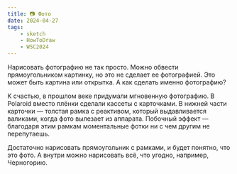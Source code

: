 ```yaml
---
title: 📷 Фото
date: 2024-04-27
tags:
    - sketch
    - HowToDraw
    - WSC2024
---
```


Нарисовать фотографию не так просто. Можно обвести прямоугольником картинку, но это не сделает ее фотографией. Это может быть картина или открытка. А как сделать именно фотографию?

К счастью, в прошлом веке придумали мгновенную фотографию. В Polaroid вместо плёнки сделали кассеты с карточками. В нижней части карточки — толстая рамка с реактивом, который выдавливается валиками, когда фото вылезает из аппарата. Побочный эффект — благодаря этим рамкам моментальные фотки ни с чем другим не перепутаешь.

Достаточно нарисовать прямоугольник с рамками, и будет понятно, что это фото. А внутри можно нарисовать всё, что угодно, например, Черногорию.
